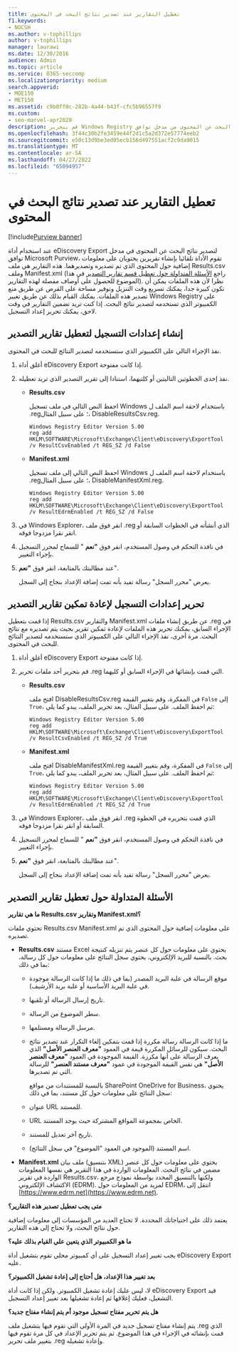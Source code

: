 ```yaml
---
title: تعطيل التقارير عند تصدير نتائج البحث في المحتوى
f1.keywords:
- NOCSH
ms.author: v-tophillips
author: v-tophillips
manager: laurawi
ms.date: 12/30/2016
audience: Admin
ms.topic: article
ms.service: O365-seccomp
ms.localizationpriority: medium
search.appverid:
- MOE150
- MET150
ms.assetid: c9b0ff0c-282b-4a44-b43f-cfc5b96557f9
ms.custom:
- seo-marvel-apr2020
description: قم بتحرير Windows Registry على الكمبيوتر المحلي لتعطيل التقارير عند تصدير نتائج البحث عن المحتوى من مدخل توافق Microsoft Purview.
ms.openlocfilehash: 3f44c30b2fe3459e44f2d1c5a2d372e57774eeb2
ms.sourcegitcommit: e50c13d9be3ed05ecb156d497551acf2c9da9015
ms.translationtype: MT
ms.contentlocale: ar-SA
ms.lasthandoff: 04/27/2022
ms.locfileid: "65094957"
---
```

# <a name="disable-reports-when-you-export-content-search-results"></a>تعطيل التقارير عند تصدير نتائج البحث في المحتوى

[!include[Purview banner](../includes/purview-rebrand-banner.md)]

عند استخدام أداة eDiscovery Export لتصدير نتائج البحث عن المحتوى في مدخل توافق Microsoft Purview، تقوم الأداة تلقائيا بإنشاء تقريرين يحتويان على معلومات إضافية حول المحتوى الذي تم تصديره وتصديرهما. هذه التقارير هي ملف Results.csv وملف Manifest.xml (راجع [الأسئلة المتداولة حول تعطيل قسم تقارير التصدير](#frequently-asked-questions-about-disabling-export-reports) في هذا الموضوع للحصول على أوصاف مفصلة لهذه التقارير). نظرا لأن هذه الملفات يمكن أن تكون كبيرة جدا، يمكنك تسريع وقت التنزيل وتوفير مساحة على القرص عن طريق منع تصدير هذه الملفات. يمكنك القيام بذلك عن طريق تغيير Windows Registry على الكمبيوتر الذي تستخدمه لتصدير نتائج البحث. إذا كنت تريد تضمين التقارير في وقت لاحق، يمكنك تحرير إعداد التسجيل. 
  
## <a name="create-registry-settings-to-disable-the-export-reports"></a>إنشاء إعدادات التسجيل لتعطيل تقارير التصدير

نفذ الإجراء التالي على الكمبيوتر الذي ستستخدمه لتصدير النتائج للبحث في المحتوى.
  
1. أغلق أداة eDiscovery Export إذا كانت مفتوحة.
    
2. نفذ إحدى الخطوتين التاليتين أو كلتيهما، استنادا إلى تقرير التصدير الذي تريد تعطيله.
    
    - **Results.csv**
    
      احفظ النص التالي في ملف تسجيل Windows باستخدام لاحقة اسم الملف ل .reg؛ على سبيل المثال، DisableResultsCsv.reg.
    
      ```text
      Windows Registry Editor Version 5.00
      reg add HKLM\SOFTWARE\Microsoft\Exchange\Client\eDiscovery\ExportTool /v ResultCsvEnabled /t REG_SZ /d False 
      ```

    - **Manifest.xml**
    
      احفظ النص التالي إلى ملف تسجيل Windows باستخدام لاحقة اسم الملف ل .reg؛ على سبيل المثال، DisableManifestXml.reg.
    
      ```text
      Windows Registry Editor Version 5.00
      reg add HKLM\SOFTWARE\Microsoft\Exchange\Client\eDiscovery\ExportTool /v ResultEdrmEnabled /t REG_SZ /d False 
      ```

3. في Windows Explorer، انقر فوق ملف .reg الذي أنشأته في الخطوات السابقة أو انقر نقرا مزدوجا فوقه.
    
4. في نافذة التحكم في وصول المستخدم، انقر فوق **"نعم** " للسماح لمحرر التسجيل بإجراء التغيير. 
    
5. عند مطالبتك بالمتابعة، انقر فوق **"نعم**".
    
    يعرض "محرر السجل" رسالة تفيد بأنه تمت إضافة الإعداد بنجاح إلى السجل.
  
## <a name="edit-registry-settings-to-re-enable-the-export-reports"></a>تحرير إعدادات التسجيل لإعادة تمكين تقارير التصدير

إذا قمت بتعطيل Results.csv والتقارير Manifest.xml عن طريق إنشاء ملفات .reg في الإجراء السابق، يمكنك تحرير هذه الملفات لإعادة تمكين تقرير بحيث يتم تصديره مع نتائج البحث. مرة أخرى، نفذ الإجراء التالي على الكمبيوتر الذي ستستخدمه لتصدير النتائج للبحث في المحتوى.
  
1. أغلق أداة eDiscovery Export إذا كانت مفتوحة.
    
2. قم بتحرير أحد ملفات تحرير .reg التي قمت بإنشائها في الإجراء السابق أو كليهما.
    
    - **Results.csv**
    
        افتح ملف DisableResultsCsv.reg في المفكرة، وقم بتغيير القيمة `False` إلى `True`، ثم احفظ الملف. على سبيل المثال، بعد تحرير الملف، يبدو كما يلي:
    
        ```text
        Windows Registry Editor Version 5.00
      reg add HKLM\SOFTWARE\Microsoft\Exchange\Client\eDiscovery\ExportTool /v ResultCsvEnabled /t REG_SZ /d True
        ```

    - **Manifest.xml**
    
        افتح ملف DisableManifestXml.reg في المفكرة، وقم بتغيير القيمة `False` إلى `True`، ثم احفظ الملف. على سبيل المثال، بعد تحرير الملف، يبدو كما يلي:
    
      ```text
      Windows Registry Editor Version 5.00
      reg add HKLM\SOFTWARE\Microsoft\Exchange\Client\eDiscovery\ExportTool /v ResultEdrmEnabled /t REG_SZ /d True
      ```

3. في Windows Explorer، انقر فوق ملف .reg الذي قمت بتحريره في الخطوة السابقة أو انقر نقرا مزدوجا فوقه.
    
4. في نافذة التحكم في وصول المستخدم، انقر فوق **"نعم** " للسماح لمحرر التسجيل بإجراء التغيير. 
    
5. عند مطالبتك بالمتابعة، انقر فوق **"نعم**".
    
    يعرض "محرر السجل" رسالة تفيد بأنه تمت إضافة الإعداد بنجاح إلى السجل.
  
## <a name="frequently-asked-questions-about-disabling-export-reports"></a>الأسئلة المتداولة حول تعطيل تقارير التصدير

 **ما هي تقارير Results.csv وتقارير Manifest.xml؟**
  
تحتوي ملفات Results.csv Manifest.xml على معلومات إضافية حول المحتوى الذي تم تصديره.
  
- **Results.csv** مستند Excel يحتوي على معلومات حول كل عنصر يتم تنزيله كنتيجة بحث. بالنسبة للبريد الإلكتروني، يحتوي سجل النتائج على معلومات حول كل رسالة، بما في ذلك: 
    
  - موقع الرسالة في علبة البريد المصدر (بما في ذلك ما إذا كانت الرسالة موجودة في علبة البريد الأساسية أو علبة بريد الأرشيف).
    
  - تاريخ إرسال الرسالة أو تلقيها.
    
  - سطر الموضوع من الرسالة.
    
  - مرسل الرسالة ومستلمها.
    
  - ما إذا كانت الرسالة رسالة مكررة إذا قمت بتمكين إلغاء التكرار عند تصدير نتائج البحث. سيكون للرسائل المكررة قيمة في العمود **"معرف العنصر الأصل"** الذي يعرف الرسالة على أنها مكررة. القيمة الموجودة في العمود **"معرف العنصر الأصل"** هي نفس القيمة الموجودة في عمود **"معرف مستند العنصر"** للرسالة التي تم تصديرها. 
    
    بالنسبة للمستندات من مواقع SharePoint OneDrive for Business، يحتوي سجل النتائج على معلومات حول كل مستند، بما في ذلك:
    
  - عنوان URL للمستند.
    
  - URL الخاص بمجموعة المواقع المشتركة حيث يوجد المستند.
    
  - تاريخ آخر تعديل للمستند.
    
  - اسم المستند (الموجود في العمود "الموضوع" في سجل النتائج).
    
- **Manifest.xml** ملف بيان (بتنسيق XML) يحتوي على معلومات حول كل عنصر مضمن في نتائج البحث. المعلومات الواردة في هذا التقرير هي نفسها المعلومات الواردة في تقرير Results.csv، ولكنها بالتنسيق المحدد بواسطة نموذج مرجع الاكتشاف الإلكتروني (EDRM). لمزيد من المعلومات حول EDRM، انتقل إلى [https://www.edrm.net](https://www.edrm.net).
    
 **متى يجب تعطيل تصدير هذه التقارير؟**
  
يعتمد ذلك على احتياجاتك المحددة. لا تحتاج العديد من المؤسسات إلى معلومات إضافية حول نتائج البحث، ولا تحتاج إلى هذه التقارير.
  
 **ما هو الكمبيوتر الذي يتعين علي القيام بذلك عليه؟**
  
 يجب تغيير إعداد التسجيل على أي كمبيوتر محلي تقوم بتشغيل أداة eDiscovery Export عليه. 
  
 **بعد تغيير هذا الإعداد، هل أحتاج إلى إعادة تشغيل الكمبيوتر؟**
  
لا، ليس عليك إعادة تشغيل الكمبيوتر. ولكن إذا كانت أداة eDiscovery Export قيد التشغيل، فعليك إغلاقها ثم إعادة تشغيلها بعد تغيير إعداد التسجيل.
  
 **هل يتم تحرير مفتاح تسجيل موجود أم يتم إنشاء مفتاح جديد؟**
  
يتم إنشاء مفتاح تسجيل جديد في المرة الأولى التي تقوم فيها بتشغيل ملف .reg الذي قمت بإنشائه في الإجراء في هذا الموضوع. ثم يتم تحرير الإعداد في كل مرة تقوم فيها بتغيير ملف تحرير .reg وإعادة تشغيله.
